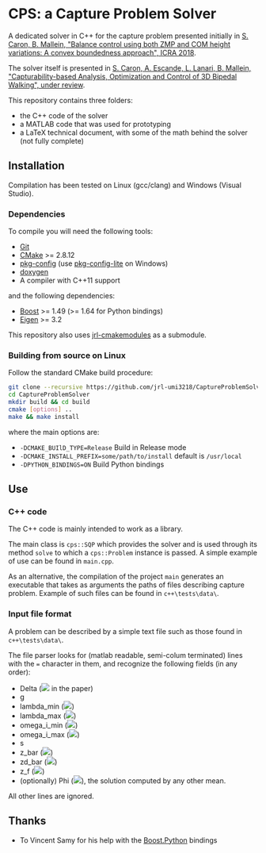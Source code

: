 CPS: a Capture Problem Solver
=============================

A dedicated solver in C++ for the capture problem presented initially in 
[S. Caron, B. Mallein, "Balance control using both ZMP and COM height variations: A convex boundedness approach", ICRA 2018](https://hal.archives-ouvertes.fr/hal-01590509/document).

The solver itself is presented in
[S. Caron, A. Escande, L. Lanari, B. Mallein, "Capturability-based Analysis, Optimization and Control of 3D Bipedal Walking", under review](https://hal.archives-ouvertes.fr/hal-01689331/document).

This repository contains three folders:
 - the C++ code of the solver
 - a MATLAB code that was used for prototyping
 - a LaTeX technical document, with some of the math behind the solver (not fully complete)

Installation
------------

Compilation has been tested on Linux (gcc/clang) and Windows (Visual Studio).

### Dependencies

To compile you will need the following tools:

 * [Git](https://git-scm.com/)
 * [CMake](https://cmake.org/) >= 2.8.12
 * [pkg-config](https://www.freedesktop.org/wiki/Software/pkg-config/) (use [pkg-config-lite](https://sourceforge.net/projects/pkgconfiglite/) on Windows)
 * [doxygen](http://www.doxygen.org)
 * A compiler with C++11 support
 
and the following dependencies:
 * [Boost](http://www.boost.org/) >= 1.49 (>= 1.64 for Python bindings)
 * [Eigen](http://eigen.tuxfamily.org/index.php?title=Main_Page) >= 3.2

This repository also uses [jrl-cmakemodules](https://github.com/jrl-umi3218/jrl-cmakemodules) as a submodule.

### Building from source on Linux

Follow the standard CMake build procedure:

```sh
git clone --recursive https://github.com/jrl-umi3218/CaptureProblemSolver
cd CaptureProblemSolver
mkdir build && cd build
cmake [options] ..
make && make install
```

where the main options are:
 * `-DCMAKE_BUIlD_TYPE=Release` Build in Release mode
 * `-DCMAKE_INSTALL_PREFIX=some/path/to/install` default is `/usr/local`
 * `-DPYTHON_BINDINGS=ON` Build Python bindings

Use
---

### C++ code

The C++ code is mainly intended to work as a library.

The main class is `cps::SQP` which provides the solver and is used through its method `solve` to which a `cps::Problem` instance is passed.
A simple example of use can be found in `main.cpp`.

As an alternative, the compilation of the project `main` generates an executable that takes as arguments the paths of files describing capture problem.
Example of such files can be found in `c++\tests\data\`.

### Input file format
A problem can be described by a simple text file such as those found in `c++\tests\data\`.

The file parser looks for (matlab readable, semi-colum terminated) lines with the `=` character in them, and recognize the following fields (in any order):
 * Delta (![](https://latex.codecogs.com/svg.latex?\boldsymbol{\delta}) in the paper)
 * g
 * lambda_min (![](https://latex.codecogs.com/svg.latex?\lambda_{min}))
 * lambda_max (![](https://latex.codecogs.com/svg.latex?\lambda_{max}))
 * omega_i_min (![](https://latex.codecogs.com/svg.latex?\omega_{\mathrm{i},\text{min}}))
 * omega_i_max (![](https://latex.codecogs.com/svg.latex?\omega_{\mathrm{i},\text{max}}))
 * s 
 * z_bar (![](https://latex.codecogs.com/svg.latex?\bar{z}_{\mathrm{i}}))
 * zd_bar (![](https://latex.codecogs.com/svg.latex?\dot{\bar{z}}_{\mathrm{i}}))
 * z_f (![](https://latex.codecogs.com/svg.latex?\bar{z}_{\mathrm{f}}))
 * (optionally) Phi (![](https://latex.codecogs.com/svg.latex?\left[\varphi_0=0,%20\varphi_1,%20\ldots,%20\varphi_n\right])), the solution computed by any other mean.
 
All other lines are ignored.

Thanks
------

- To Vincent Samy for his help with the
  [Boost.Python](http://www.boost.org/doc/libs/1_64_0/libs/python/doc/html/) bindings
